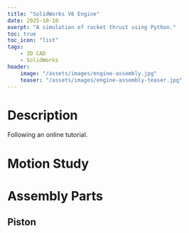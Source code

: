 ```yaml
---
title: "SolidWorks V6 Engine"
date: 2025-10-10
exerpt: "A simulation of rocket thrust using Python."
toc: true
toc_icon: "list"
tags:
    - 3D CAD
    - SolidWorks
header:
    image: "/assets/images/engine-assembly.jpg"
    teaser: "/assets/images/engine-assembly-teaser.jpg"
---
```


# Description
Following an online tutorial.

# Motion Study

# Assembly Parts
## Piston